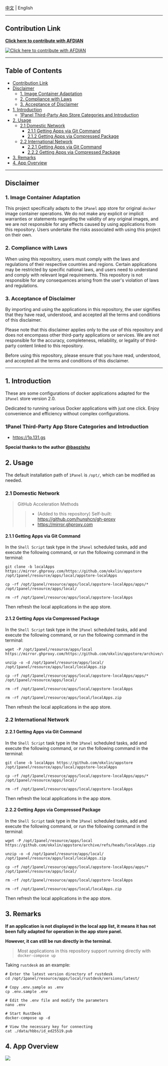 [中文](https://github.com/okxlin/appstore/blob/localApps/README.md) | English
***

## Contribution Link

[**Click here to contribute with AFDIAN**](https://afdian.net/a/dockerapps)

[![**Click here to contribute with AFDIAN**](https://github.com/okxlin/appstore/raw/localApps/docs/afdian-logo.png)](https://afdian.net/a/dockerapps)

* * *

## Table of Contents

- [Contribution Link](#contribution-link)
- [Disclaimer](#disclaimer)
  - [1. Image Container Adaptation](#1-image-container-adaptation)
  - [2. Compliance with Laws](#2-compliance-with-laws)
  - [3. Acceptance of Disclaimer](#3-acceptance-of-disclaimer)
- [1. Introduction](#1-introduction)
  - [1Panel Third-Party App Store Categories and Introduction](#1panel-third-party-app-store-categories-and-introduction)
- [2. Usage](#2-usage)
  - [2.1 Domestic Network](#21-domestic-network)
    - [2.1.1 Getting Apps via Git Command](#211-getting-apps-via-git-command)
    - [2.1.2 Getting Apps via Compressed Package](#212-getting-apps-via-compressed-package)
  - [2.2 International Network](#22-international-network)
    - [2.2.1 Getting Apps via Git Command](#221-getting-apps-via-git-command)
    - [2.2.2 Getting Apps via Compressed Package](#222-getting-apps-via-compressed-package)
- [3. Remarks](#3-remarks)
- [4. App Overview](#4-app-overview)


***

## Disclaimer

### 1. Image Container Adaptation
This project specifically adapts to the `1Panel` app store for original `docker` image container operations. We do not make any explicit or implicit warranties or statements regarding the validity of any original images, and we are not responsible for any effects caused by using applications from this repository. Users undertake the risks associated with using this project on their own.

### 2. Compliance with Laws
When using this repository, users must comply with the laws and regulations of their respective countries and regions. Certain applications may be restricted by specific national laws, and users need to understand and comply with relevant legal requirements. This repository is not responsible for any consequences arising from the user's violation of laws and regulations.

### 3. Acceptance of Disclaimer
By importing and using the applications in this repository, the user signifies that they have read, understood, and accepted all the terms and conditions of this disclaimer.

Please note that this disclaimer applies only to the use of this repository and does not encompass other third-party applications or services. We are not responsible for the accuracy, completeness, reliability, or legality of third-party content linked to this repository.

Before using this repository, please ensure that you have read, understood, and accepted all the terms and conditions of this disclaimer.

***
## 1. Introduction
These are some configurations of docker applications adapted for the `1Panel` store version 2.0.

Dedicated to running various Docker applications with just one click. Enjoy convenience and efficiency without complex configurations.

### 1Panel Third-Party App Store Categories and Introduction

- https://1p.131.gs

**Special thanks to the author [@baozishu](https://github.com/baozishu)**

## 2. Usage

The default installation path of `1Panel` is `/opt/`, which can be modified as needed.

### 2.1 Domestic Network

> GitHub Acceleration Methods
>> - (Added to this repository) Self-built: https://github.com/hunshcn/gh-proxy
>> - https://mirror.ghproxy.com

#### 2.1.1 Getting Apps via Git Command

In the `Shell Script` task type in the `1Panel` scheduled tasks, add and execute the following command, or run the following command in the terminal:

```shell
git clone -b localApps https://mirror.ghproxy.com/https://github.com/okxlin/appstore /opt/1panel/resource/apps/local/appstore-localApps

cp -rf /opt/1panel/resource/apps/local/appstore-localApps/apps/* /opt/1panel/resource/apps/local/

rm -rf /opt/1panel/resource/apps/local/appstore-localApps
```

Then refresh the local applications in the app store.

#### 2.1.2 Getting Apps via Compressed Package

In the `Shell Script` task type in the `1Panel` scheduled tasks, add and execute the following command, or run the following command in the terminal:

```shell
wget -P /opt/1panel/resource/apps/local https://mirror.ghproxy.com/https://github.com/okxlin/appstore/archive/refs/heads/localApps.zip

unzip -o -d /opt/1panel/resource/apps/local/ /opt/1panel/resource/apps/local/localApps.zip

cp -rf /opt/1panel/resource/apps/local/appstore-localApps/apps/* /opt/1panel/resource/apps/local/

rm -rf /opt/1panel/resource/apps/local/appstore-localApps

rm -rf /opt/1panel/resource/apps/local/localApps.zip
```

Then refresh the local applications in the app store.

### 2.2 International Network

#### 2.2.1 Getting Apps via Git Command

In the `Shell Script` task type in the `1Panel` scheduled tasks, add and execute the following command, or run the following command in the terminal:

```shell
git clone -b localApps https://github.com/okxlin/appstore /opt/1panel/resource/apps/local/appstore-localApps

cp -rf /opt/1panel/resource/apps/local/appstore-localApps/apps/* /opt/1panel/resource/apps/local/

rm -rf /opt/1panel/resource/apps/local/appstore-localApps
```

Then refresh the local applications in the app store.

#### 2.2.2 Getting Apps via Compressed Package

In the `Shell Script` task type in the `1Panel` scheduled tasks, add and execute the following command, or run the following command in the terminal:

```shell
wget -P /opt/1panel/resource/apps/local https://github.com/okxlin/appstore/archive/refs/heads/localApps.zip

unzip -o -d /opt/1panel/resource/apps/local/ /opt/1panel/resource/apps/local/localApps.zip

cp -rf /opt/1panel/resource/apps/local/appstore-localApps/apps/* /opt/1panel/resource/apps/local/

rm -rf /opt/1panel/resource/apps/local/appstore-localApps

rm -rf /opt/1panel/resource/apps/local/localApps.zip
```

Then refresh the local applications in the app store.

## 3. Remarks

**If an application is not displayed in the local app list, it means it has not been fully adapted for operation in the app store panel.**

**However, it can still be run directly in the terminal.**

> Most applications in this repository support running directly with `docker-compose up`

Taking `rustdesk` as an example:

```shell
# Enter the latest version directory of rustdesk
cd /opt/1panel/resource/apps/local/rustdesk/versions/latest/

# Copy .env.sample as .env
cp .env.sample .env

# Edit the .env file and modify the parameters
nano .env

# Start RustDesk
docker-compose up -d

# View the necessary key for connecting
cat ./data/hbbs/id_ed25519.pub

```

## 4. App Overview

![](https://github.com/okxlin/appstore/raw/localApps/docs/app-list.png)